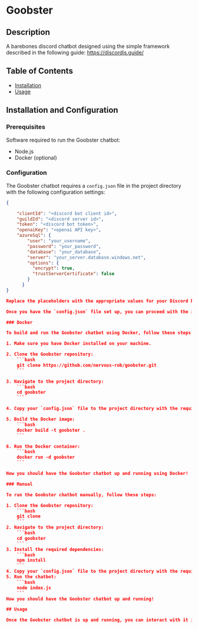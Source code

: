 # Goobster

## Description

A barebones discord chatbot designed using the simple framework described in the following guide: https://discordjs.guide/

## Table of Contents

- [Installation](#installation)
- [Usage](#usage)

## Installation and Configuration

### Prerequisites

Software required to run the Goobster chatbot:
- Node.js
- Docker (optional)





### Configuration

The Goobster chatbot requires a `config.json` file in the project directory with the following configuration settings:

```json
{

	"clientId": "<discord bot client id>",
	"guildId": "<discord server id>",
	"token": "<discord bot token>",
	"openaiKey": "<openai API key>",
	"azureSql": {
		"user": "your_username",
		"password": "your_password",
		"database": "your_database",
		"server": "your_server.database.windows.net",
		"options": {
		  "encrypt": true,
		  "trustServerCertificate": false
		}
	  }
}

Replace the placeholders with the appropriate values for your Discord bot and OpenAI API key.

Once you have the `config.json` file set up, you can proceed with the installation and usage instructions below.

### Docker

To build and run the Goobster chatbot using Docker, follow these steps:

1. Make sure you have Docker installed on your machine.

2. Clone the Goobster repository:
    ```bash
    git clone https://github.com/nervous-rob/goobster.git
    ```

3. Navigate to the project directory:
    ```bash
    cd goobster
    ```

4. Copy your `config.json` file to the project directory with the required configuration settings.

5. Build the Docker image:
    ```bash
    docker build -t goobster .
    ```

6. Run the Docker container:
    ```bash
    docker run -d goobster
    ```

Now you should have the Goobster chatbot up and running using Docker!

### Manual

To run the Goobster chatbot manually, follow these steps:

1. Clone the Goobster repository:
    ```bash
    git clone
    ```
2. Navigate to the project directory:
    ```bash
    cd goobster
    ```
3. Install the required dependencies:
    ```bash
    npm install
    ```
4. Copy your `config.json` file to the project directory with the required configuration settings.
5. Run the chatbot:
    ```bash
    node index.js
    ```
Now you should have the Goobster chatbot up and running!

## Usage

Once the Goobster chatbot is up and running, you can interact with it in your Discord server by mentioning it in the chat and typing a message. The chatbot will respond with a message generated by the OpenAI API.